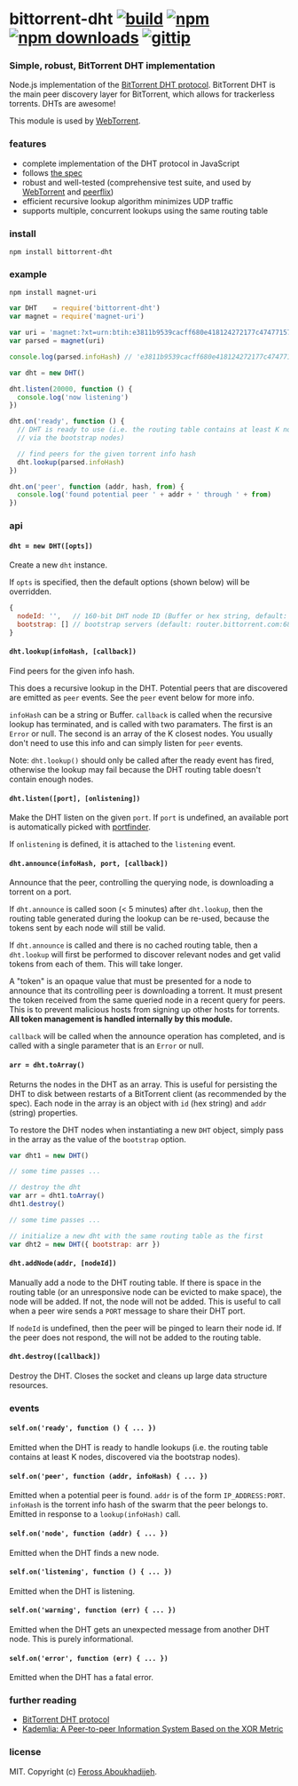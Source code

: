 # bittorrent-dht [![build](https://img.shields.io/travis/feross/bittorrent-dht.svg)](https://travis-ci.org/feross/bittorrent-dht) [![npm](https://img.shields.io/npm/v/bittorrent-dht.svg)](https://npmjs.org/package/bittorrent-dht) [![npm downloads](https://img.shields.io/npm/dm/bittorrent-dht.svg)](https://npmjs.org/package/bittorrent-dht) [![gittip](https://img.shields.io/gittip/feross.svg)](https://www.gittip.com/feross/)

### Simple, robust, BitTorrent DHT implementation

Node.js implementation of the [BitTorrent DHT protocol](http://www.bittorrent.org/beps/bep_0005.html). BitTorrent DHT is the main peer discovery layer for BitTorrent, which allows for trackerless torrents. DHTs are awesome!

This module is used by [WebTorrent](http://webtorrent.io).

### features

- complete implementation of the DHT protocol in JavaScript
- follows [the spec](http://www.bittorrent.org/beps/bep_0005.html)
- robust and well-tested (comprehensive test suite, and used by [WebTorrent](http://webtorrent.io) and [peerflix](https://github.com/mafintosh/peerflix))
- efficient recursive lookup algorithm minimizes UDP traffic
- supports multiple, concurrent lookups using the same routing table

### install

```
npm install bittorrent-dht
```

### example

```
npm install magnet-uri
```

```javascript
var DHT    = require('bittorrent-dht')
var magnet = require('magnet-uri')

var uri = 'magnet:?xt=urn:btih:e3811b9539cacff680e418124272177c47477157'
var parsed = magnet(uri)

console.log(parsed.infoHash) // 'e3811b9539cacff680e418124272177c47477157'

var dht = new DHT()

dht.listen(20000, function () {
  console.log('now listening')
})

dht.on('ready', function () {
  // DHT is ready to use (i.e. the routing table contains at least K nodes, discovered
  // via the bootstrap nodes)

  // find peers for the given torrent info hash
  dht.lookup(parsed.infoHash)
})

dht.on('peer', function (addr, hash, from) {
  console.log('found potential peer ' + addr + ' through ' + from)
})

```

### api

#### `dht = new DHT([opts])`

Create a new `dht` instance.

If `opts` is specified, then the default options (shown below) will be overridden.

``` js
{
  nodeId: '',   // 160-bit DHT node ID (Buffer or hex string, default: randomly generated)
  bootstrap: [] // bootstrap servers (default: router.bittorrent.com:6881, router.utorrent.com:6881, dht.transmissionbt.com:6881)
}
```


#### `dht.lookup(infoHash, [callback])`

Find peers for the given info hash.

This does a recursive lookup in the DHT. Potential peers that are discovered are emitted
as `peer` events. See the `peer` event below for more info.

`infoHash` can be a string or Buffer. `callback` is called when the recursive lookup has
terminated, and is called with two paramaters. The first is an `Error` or null. The second
is an array of the K closest nodes. You usually don't need to use this info and can simply
listen for `peer` events.

Note: `dht.lookup()` should only be called after the ready event has fired, otherwise the
lookup may fail because the DHT routing table doesn't contain enough nodes.


#### `dht.listen([port], [onlistening])`

Make the DHT listen on the given `port`. If `port` is undefined, an available port is
automatically picked with [portfinder](https://github.com/indexzero/node-portfinder).

If `onlistening` is defined, it is attached to the `listening` event.


#### `dht.announce(infoHash, port, [callback])`

Announce that the peer, controlling the querying node, is downloading a torrent on a port.

If `dht.announce` is called soon (< 5 minutes) after `dht.lookup`, then the routing table
generated during the lookup can be re-used, because the tokens sent by each node will
still be valid.

If `dht.announce` is called and there is no cached routing table, then a `dht.lookup` will
first be performed to discover relevant nodes and get valid tokens from each of them.
This will take longer.

A "token" is an opaque value that must be presented for a node to announce that its
controlling peer is downloading a torrent. It must present the token received from the
same queried node in a recent query for peers. This is to prevent malicious hosts from
signing up other hosts for torrents. **All token management is handled internally by this
module.**

`callback` will be called when the announce operation has completed, and is called with
a single parameter that is an `Error` or null.


#### `arr = dht.toArray()`

Returns the nodes in the DHT as an array. This is useful for persisting the DHT
to disk between restarts of a BitTorrent client (as recommended by the spec). Each node in the array is an object with `id` (hex string) and `addr` (string) properties.

To restore the DHT nodes when instantiating a new `DHT` object, simply pass in the array as the value of the `bootstrap` option.

```js
var dht1 = new DHT()

// some time passes ...

// destroy the dht
var arr = dht1.toArray()
dht1.destroy()

// some time passes ...

// initialize a new dht with the same routing table as the first
var dht2 = new DHT({ bootstrap: arr })
```


#### `dht.addNode(addr, [nodeId])`

Manually add a node to the DHT routing table. If there is space in the routing table (or
an unresponsive node can be evicted to make space), the node will be added. If not, the
node will not be added. This is useful to call when a peer wire sends a `PORT` message to
share their DHT port.

If `nodeId` is undefined, then the peer will be pinged to learn their node id. If the peer does not respond, the will not be added to the routing table.


#### `dht.destroy([callback])`

Destroy the DHT. Closes the socket and cleans up large data structure resources.


### events

#### `self.on('ready', function () { ... })`

Emitted when the DHT is ready to handle lookups (i.e. the routing table contains at least K nodes, discovered via the bootstrap nodes).


#### `self.on('peer', function (addr, infoHash) { ... })`

Emitted when a potential peer is found. `addr` is of the form `IP_ADDRESS:PORT`.
`infoHash` is the torrent info hash of the swarm that the peer belongs to. Emitted
in response to a `lookup(infoHash)` call.


#### `self.on('node', function (addr) { ... })`

Emitted when the DHT finds a new node.


#### `self.on('listening', function () { ... })`

Emitted when the DHT is listening.


#### `self.on('warning', function (err) { ... })`

Emitted when the DHT gets an unexpected message from another DHT node. This is purely
informational.


#### `self.on('error', function (err) { ... })`

Emitted when the DHT has a fatal error.


### further reading

- [BitTorrent DHT protocol](http://www.bittorrent.org/beps/bep_0005.html)
- [Kademlia: A Peer-to-peer Information System Based on the XOR Metric](http://www.cs.rice.edu/Conferences/IPTPS02/109.pdf)


### license

MIT. Copyright (c) [Feross Aboukhadijeh](http://feross.org).
